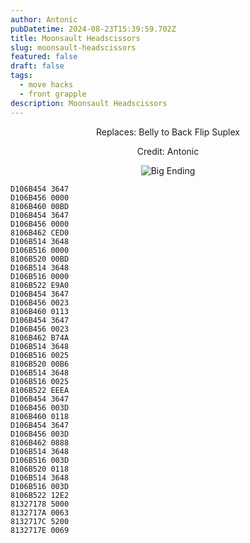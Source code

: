 ```yaml
---
author: Antonic
pubDatetime: 2024-08-23T15:39:59.702Z
title: Moonsault Headscissors
slug: moonsault-headscissors
featured: false
draft: false
tags:
  - move hacks
  - front grapple
description: Moonsault Headscissors
---
```

<center>
Replaces: Belly to Back Flip Suplex <p>
Credit: Antonic

![Big Ending](@assets/images/gifs/moonsault-headscissors.gif)
</center>

```text
D106B454 3647
D106B456 0000
8106B460 00BD
D106B454 3647
D106B456 0000
8106B462 CED0
D106B514 3648
D106B516 0000
8106B520 00BD
D106B514 3648
D106B516 0000
8106B522 E9A0
D106B454 3647
D106B456 0023
8106B460 0113
D106B454 3647
D106B456 0023
8106B462 B74A
D106B514 3648
D106B516 0025
8106B520 00B6
D106B514 3648
D106B516 0025
8106B522 EEEA
D106B454 3647
D106B456 003D
8106B460 0118
D106B454 3647
D106B456 003D
8106B462 0888
D106B514 3648
D106B516 003D
8106B520 0118
D106B514 3648
D106B516 003D
8106B522 12E2
81327178 5000
8132717A 0063
8132717C 5200
8132717E 0069
```
